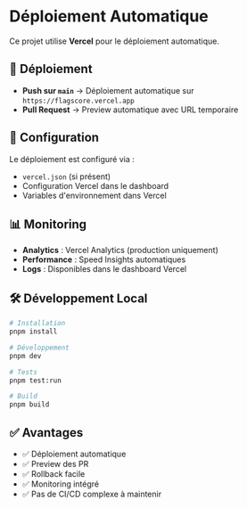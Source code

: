 # Déploiement Automatique

Ce projet utilise **Vercel** pour le déploiement automatique.

## 🚀 Déploiement

- **Push sur `main`** → Déploiement automatique sur `https://flagscore.vercel.app`
- **Pull Request** → Preview automatique avec URL temporaire

## 🔧 Configuration

Le déploiement est configuré via :

- `vercel.json` (si présent)
- Configuration Vercel dans le dashboard
- Variables d'environnement dans Vercel

## 📊 Monitoring

- **Analytics** : Vercel Analytics (production uniquement)
- **Performance** : Speed Insights automatiques
- **Logs** : Disponibles dans le dashboard Vercel

## 🛠️ Développement Local

```bash
# Installation
pnpm install

# Développement
pnpm dev

# Tests
pnpm test:run

# Build
pnpm build
```

## ✅ Avantages

- ✅ Déploiement automatique
- ✅ Preview des PR
- ✅ Rollback facile
- ✅ Monitoring intégré
- ✅ Pas de CI/CD complexe à maintenir
